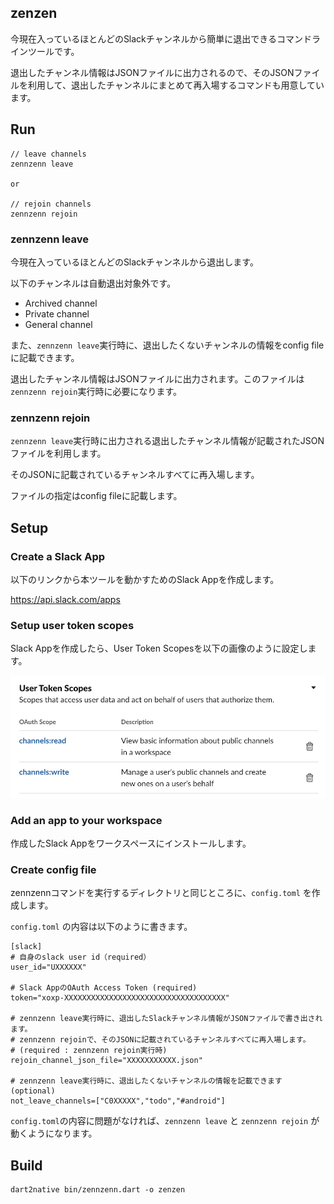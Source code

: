 ## zenzen

今現在入っているほとんどのSlackチャンネルから簡単に退出できるコマンドラインツールです。

退出したチャンネル情報はJSONファイルに出力されるので、そのJSONファイルを利用して、退出したチャンネルにまとめて再入場するコマンドも用意しています。

## Run

```
// leave channels
zennzenn leave

or

// rejoin channels
zennzenn rejoin
```

### zennzenn leave

今現在入っているほとんどのSlackチャンネルから退出します。

以下のチャンネルは自動退出対象外です。

- Archived channel 
- Private channel 
- General channel

また、`zennzenn leave`実行時に、退出したくないチャンネルの情報をconfig fileに記載できます。

退出したチャンネル情報はJSONファイルに出力されます。このファイルは`zennzenn rejoin`実行時に必要になります。

### zennzenn rejoin

`zennzenn leave`実行時に出力される退出したチャンネル情報が記載されたJSONファイルを利用します。

そのJSONに記載されているチャンネルすべてに再入場します。

ファイルの指定はconfig fileに記載します。

## Setup

### Create a Slack App

以下のリンクから本ツールを動かすためのSlack Appを作成します。

https://api.slack.com/apps

### Setup user token scopes

Slack Appを作成したら、User Token Scopesを以下の画像のように設定します。

![](images/slack_user_token_scopes.png)


### Add an app to your workspace

作成したSlack Appをワークスペースにインストールします。


### Create config file

zennzennコマンドを実行するディレクトリと同じところに、`config.toml` を作成します。

`config.toml` の内容は以下のように書きます。

```
[slack]
# 自身のslack user id（required）
user_id="UXXXXXX"

# Slack AppのOAuth Access Token (required)
token="xoxp-XXXXXXXXXXXXXXXXXXXXXXXXXXXXXXXXXXXX" 

# zennzenn leave実行時に、退出したSlackチャンネル情報がJSONファイルで書き出されます。
# zennzenn rejoinで、そのJSONに記載されているチャンネルすべてに再入場します。
# (required : zennzenn rejoin実行時)
rejoin_channel_json_file="XXXXXXXXXXX.json"

# zennzenn leave実行時に、退出したくないチャンネルの情報を記載できます (optional)
not_leave_channels=["C0XXXXX","todo","#android"] 
```

`config.toml`の内容に問題がなければ、`zennzenn leave` と `zennzenn rejoin` が動くようになります。


## Build

```
dart2native bin/zennzenn.dart -o zenzen
```